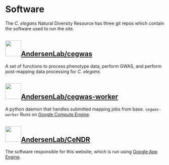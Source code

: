 # Software

The _C. elegans_ Natural Diversity Resource has three git repos which contain the software used to run the site.

## <img src="https://andersenlab.org/assets/img/github-large.jpg" width="50px;" />[AndersenLab/cegwas](https://www.github.com/Andersenlab/cegwas)

A set of functions to process phenotype data, perform GWAS, and perform post-mapping data processing for _C. elegans_.

## <img src="https://andersenlab.org/assets/img/github-large.jpg" width="50px;" />[AndersenLab/cegwas-worker](https://www.github.com/Andersenlab/cegwas-worker)

A python daemon that handles submitted mapping jobs from base. `cegwas-worker` Runs on [Google Compute Engine](https://cloud.google.com/compute/). 

## <img src="https://andersenlab.org/assets/img/github-large.jpg" width="50px;" />[AndersenLab/CeNDR](https://www.github.com/Andersenlab/CeNDR)

The software responsible for this website, which is run using [Google App Engine](https://cloud.google.com/appengine/).